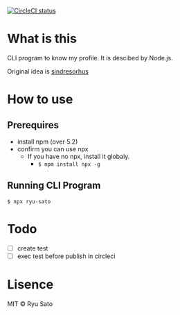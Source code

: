[![CircleCI status](https://circleci.com/gh/ryu-sato/ryu-sato/tree/master.svg?style=shield)](https://circleci.com/gh/ryu-sato/ryu-sato/tree/master)

# What is this

CLI program to know my profile.
It is descibed by Node.js.

Original idea is [sindresorhus](https://github.com/sindresorhus/sindresorhus)

# How to use

## Prerequires

- install npm (over 5.2)
- confirm you can use npx
    - If you have no npx, install it globaly.
        - `$ npm install npx -g`

## Running CLI Program 

```
$ npx ryu-sato
```

# Todo

- [ ] create test
- [ ] exec test before publish in circleci 

# Lisence

MIT © Ryu Sato
